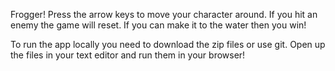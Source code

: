 Frogger!
Press the arrow keys to move your character around.
If you hit an enemy the game will reset.
If you can make it to the water then you win!

To run the app locally you need to download the zip files or use git. Open up the files in your text editor and run them in your browser!